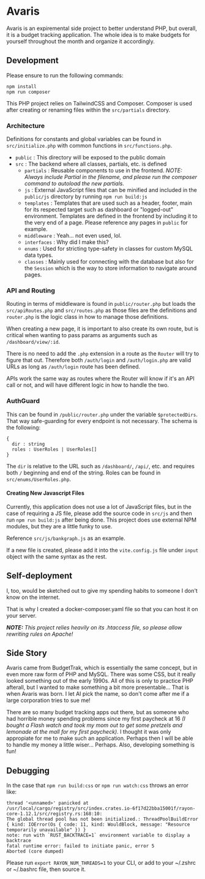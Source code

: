 # Avaris
Avaris is an expiremental side project to better understand PHP, but overall, it is a budget tracking application. The whole idea is to make budgets for yourself throughout the month and organize it accordingly.

## Development

Please ensure to run the following commands:
```
npm install
npm run composer
```
This PHP project relies on TailwindCSS and Composer. Composer is used after creating or renaming files within the `src/partials` directory.

### Architecture

Definitions for constants and global variables can be found in `src/initialize.php` with common functions in `src/functions.php`.

- `public` : This directory will be exposed to the public domain
- `src` : The backend where all classes, partials, etc. is defined
  - `partials` : Reusable components to use in the frontend. *NOTE: Always include Partial in the filename, and please run the composer command to autoload the new partials.*
  - `js` : External JavaScript files that can be minified and included in the `public/js` directory by running `npm run build:js`
  - `templates` : Templates that are used such as a header, footer, main for its respected target such as dashboard or "logged-out" environment. Templates are defined in the frontend by including it to the very end of a page. Please reference any pages in `public` for example.
  - `middleware` : Yeah... not even used, lol.
  - `interfaces` : Why did I make this?
  - `enums` : Used for stricting type-safety in classes for custom MySQL data types.
  - `classes` : Mainly used for connecting with the database but also for the `Session` which is the way to store information to navigate around pages.

### API and Routing

Routing in terms of middleware is found in `public/router.php` but loads the `src/apiRoutes.php` and `src/routes.php` as those files are the definitions and `router.php` is the logic class in how to manage those definitions.

When creating a new page, it is important to also create its own route, but is critical when wanting to pass params as arguments such as `/dashboard/view/:id`.

There is no need to add the `.php` extension in a route as the `Router` will try to figure that out. Therefore both `/auth/login` and `/auth/login.php` are valid URLs as long as `/auth/login` route has been defined.

APIs work the same way as routes where the Router will know if it's an API call or not, and will have different logic in how to handle the two. 

### AuthGuard
This can be found in `/public/router.php` under the variable `$protectedDirs`. That way safe-guarding for every endpoint is not necessary. The schema is the following:

```
{
  dir : string
  roles : UserRoles | UserRoles[]
}
```

The `dir` is relative to the URL such as `/dashboard/`, `/api/`, etc. and requires both `/` beginning and end of the string. Roles can be found in `src/enums/UserRoles.php`. 

#### Creating New Javascript Files

Currently, this application does not use a lot of JavaScript files, but in the case of requiring a JS file, please add the source code in `src/js` and then run `npm run build:js` after being done. This project does use external NPM modules, but they are a little funky to use. 

Reference `src/js/bankgraph.js` as an example.

If a new file is created, please add it into the `vite.config.js` file under `input` object with the same syntax as the rest.

## Self-deployment

I, too, would be sketched out to give my spending habits to someone I don't know on the internet.

That is why I created a docker-composer.yaml file so that you can host it on your server.

***NOTE:** This project relies heavily on its .htaccess file, so please allow rewriting rules on Apache!* 

## Side Story

Avaris came from BudgetTrak, which is essentially the same concept, but in even more raw form of PHP and MySQL. There was some CSS, but it really looked something out of the early 1990s. All of this is only to practice PHP afterall, but I wanted to make something a bit more presentable...
That is when Avaris was born. I let AI pick the name, so don't come after me if a large corporation tries to sue me!

There are so many budget tracking apps out there, but as someone who had horrible money spending problems since my first paycheck at 16 *(I bought a Flash watch and took my mom out to get some pretzels and lemonade at the mall for my first paycheck)*. I thought it was only appropiate for me to make such an application. Perhaps then I will be able to handle my money a little wiser... Perhaps. Also, developing something is fun!


## Debugging

In the case that `npm run build:css` or `npm run watch:css` throws an error like:

```
thread '<unnamed>' panicked at /usr/local/cargo/registry/src/index.crates.io-6f17d22bba15001f/rayon-core-1.12.1/src/registry.rs:168:10:
The global thread pool has not been initialized.: ThreadPoolBuildError { kind: IOError(Os { code: 11, kind: WouldBlock, message: "Resource temporarily unavailable" }) }
note: run with `RUST_BACKTRACE=1` environment variable to display a backtrace
fatal runtime error: failed to initiate panic, error 5
Aborted (core dumped)
```

Please run `export RAYON_NUM_THREADS=1` to your CLI, or add to your ~/.zshrc or ~/.bashrc file, then source it.
